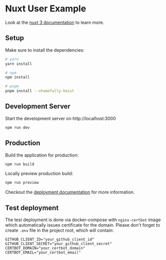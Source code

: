 # Nuxt User Example

Look at the [nuxt 3 documentation](https://v3.nuxtjs.org) to learn more.

## Setup

Make sure to install the dependencies:

```bash
# yarn
yarn install

# npm
npm install

# pnpm
pnpm install --shamefully-hoist
```

## Development Server

Start the development server on http://localhost:3000

```bash
npm run dev
```

## Production

Build the application for production:

```bash
npm run build
```

Locally preview production build:

```bash
npm run preview
```

Checkout the [deployment documentation](https://v3.nuxtjs.org/guide/deploy/presets) for more information.

## Test deployment

The test deployment is done via docker-compose with `nginx-certbot` image which automatically issues certificate for the domain. Please don't forget to create `.env` file in the project root, which will contain:

```
GITHUB_CLIENT_ID="your_github_client_id"
GITHUB_CLIENT_SECRET="your_github_client_secret"
CERTBOT_DOMAIN="your_certbot_domain"
CERTBOT_EMAIL="your_certbot_email"
```
